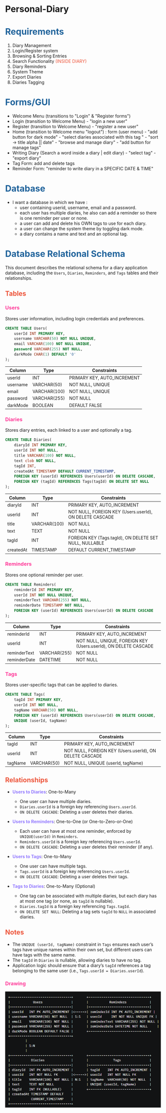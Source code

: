 # Personal-Diary


# <span style="color:rgb(32, 99, 155)">Requirements</span>

1. Diary Management
2. Login/Register system
3. Browsing & Sorting Entries
4. Search Functionality <span style="color:rgb(237, 85, 59)">(INSIDE DIARY)</span>
5. Diary Reminders
6. System Theme
7. Export Diaries
8. Diaries Tagging

# <span style="color:rgb(32, 99, 155)">Forms/GUI</span>

- Welcome Menu (transitions to "Login" & "Register forms")
- Login (transition to Welcome Menu) - "login a new user"
- Register (transition to Welcome Menu) - "register a new user"
- Home (transition to Welcome menu "logout") : form (user menu) - "add button for dark mode" - "select diaries associated with this tag " - "sort -> title alpha || date" - "browse and manage diary" - "add button for manage tags"
- Writing Diary (Search a word inside a diary | edit diary) - "select tag" - "export diary"
- Tag Form: add and delete tags
- Reminder Form: "reminder to write diary in a SPECIFIC DATE & TIME"

# <span style="color:rgb(32, 99, 155)">Database</span> 

- I want a database in which we have :
	- user containing userid, username, email and a password.
	- each user has multiple diaries, he also can add a reminder so there is one reminder per user or none. 
	- a user can add and delete his OWN tags to use for each diary. 
	- a user can change the system theme by toggling dark mode.
	- a diary contains a name and text and an optional tag.


# <span style="color:rgb(32, 99, 155)">Database Relational Schema</span>

This document describes the relational schema for a diary application database, including the `Users`, `Diaries`, `Reminders`, and `Tags` tables and their relationships.

## <span style="color:rgb(237, 85, 59)">Tables</span>

### <span style="color:rgb(255, 61, 154)">Users</span>

Stores user information, including login credentials and preferences.

```sql
CREATE TABLE Users(
    userId INT PRIMARY KEY,
    username VARCHAR(50) NOT NULL UNIQUE,
    email VARCHAR(100) NOT NULL UNIQUE,
    password VARCHAR(255) NOT NULL,
    darkMode CHAR(1) DEFAULT '0'
);
```

|Column|Type|Constraints|
|---|---|---|
|userId|INT|PRIMARY KEY, AUTO_INCREMENT|
|username|VARCHAR(50)|NOT NULL, UNIQUE|
|email|VARCHAR(100)|NOT NULL, UNIQUE|
|password|VARCHAR(255)|NOT NULL|
|darkMode|BOOLEAN|DEFAULT FALSE|

### <span style="color:rgb(255, 61, 154)">Diaries</span>

Stores diary entries, each linked to a user and optionally a tag.

```sql
CREATE TABLE Diaries(
    diaryId INT PRIMARY KEY,
    userId INT NOT NULL,
    title VARCHAR(100) NOT NULL,
    text clob NOT NULL,
    tagId INT,
    createdAt TIMESTAMP DEFAULT CURRENT_TIMESTAMP,
    FOREIGN KEY (userId) REFERENCES Users(userId) ON DELETE CASCADE,
    FOREIGN KEY (tagId) REFERENCES Tags(tagId) ON DELETE SET NULL
);
```

| Column    | Type         | Constraints                                             |
| --------- | ------------ | ------------------------------------------------------- |
| diaryId   | INT          | PRIMARY KEY, AUTO_INCREMENT                             |
| userId    | INT          | NOT NULL, FOREIGN KEY (Users.userId), ON DELETE CASCADE |
| title     | VARCHAR(100) | NOT NULL                                                |
| text      | TEXT         | NOT NULL                                                |
| tagId     | INT          | FOREIGN KEY (Tags.tagId), ON DELETE SET NULL, NULLABLE  |
| createdAt | TIMESTAMP    | DEFAULT CURRENT_TIMESTAMP                               |

### <span style="color:rgb(255, 61, 154)">Reminders</span>

Stores one optional reminder per user.

```sql
CREATE TABLE Reminders(
    reminderId INT PRIMARY KEY,
    userId INT NOT NULL UNIQUE,
    reminderText VARCHAR(255) NOT NULL,
    reminderDate TIMESTAMP NOT NULL,
    FOREIGN KEY (userId) REFERENCES Users(userId) ON DELETE CASCADE
);
```

|Column|Type|Constraints|
|---|---|---|
|reminderId|INT|PRIMARY KEY, AUTO_INCREMENT|
|userId|INT|NOT NULL, UNIQUE, FOREIGN KEY (Users.userId), ON DELETE CASCADE|
|reminderText|VARCHAR(255)|NOT NULL|
|reminderDate|DATETIME|NOT NULL|

### <span style="color:rgb(255, 61, 154)">Tags</span>

Stores user-specific tags that can be applied to diaries.

```sql
CREATE TABLE Tags(
    tagId INT PRIMARY KEY,
    userId INT NOT NULL,
    tagName VARCHAR(50) NOT NULL,
    FOREIGN KEY (userId) REFERENCES Users(userId) ON DELETE CASCADE,
    UNIQUE (userId, tagName)
);
```

|Column|Type|Constraints|
|---|---|---|
|tagId|INT|PRIMARY KEY, AUTO_INCREMENT|
|userId|INT|NOT NULL, FOREIGN KEY (Users.userId), ON DELETE CASCADE|
|tagName|VARCHAR(50)|NOT NULL, UNIQUE (userId, tagName)|

## <span style="color:rgb(237, 85, 59)">Relationships</span>

- **<span style="color:rgb(147, 122, 255)">Users to Diaries</span>**: One-to-Many
    
    - One user can have multiple diaries.
    - `Diaries.userId` is a foreign key referencing `Users.userId`.
    - `ON DELETE CASCADE`: Deleting a user deletes their diaries.
- **<span style="color:rgb(147, 122, 255)">Users to Reminders</span>**: One-to-One (or One-to-Zero-or-One)
    
    - Each user can have at most one reminder, enforced by `UNIQUE(userId)` in `Reminders`.
    - `Reminders.userId` is a foreign key referencing `Users.userId`.
    - `ON DELETE CASCADE`: Deleting a user deletes their reminder (if any).
- **<span style="color:rgb(147, 122, 255)">Users to Tags</span>**: One-to-Many
    
    - One user can have multiple tags.
    - `Tags.userId` is a foreign key referencing `Users.userId`.
    - `ON DELETE CASCADE`: Deleting a user deletes their tags.
- **<span style="color:rgb(147, 122, 255)">Tags to Diaries</span>**: One-to-Many (Optional)
    
    - One tag can be associated with multiple diaries, but each diary has at most one tag (or none, as `tagId` is nullable).
    - `Diaries.tagId` is a foreign key referencing `Tags.tagId`.
    - `ON DELETE SET NULL`: Deleting a tag sets `tagId` to `NULL` in associated diaries.

## <span style="color:rgb(237, 85, 59)">Notes</span>

- The `UNIQUE (userId, tagName)` constraint in `Tags` ensures each user’s tags have unique names within their own set, but different users can have tags with the same name.
- The `tagId` in `Diaries` is nullable, allowing diaries to have no tag.
- Application logic should ensure that a diary’s `tagId` references a tag belonging to the same user (i.e., `Tags.userId = Diaries.userId`).

### <span style="color:rgb(255, 61, 154)">Drawing</span>

![alt text](image.png)
